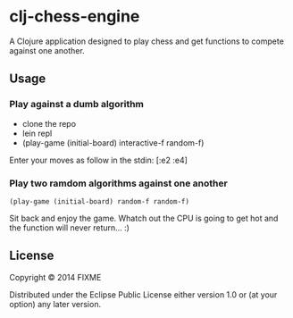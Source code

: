 # clj-chess-engine

A Clojure application designed to play chess and get functions to compete against one another.

## Usage

### Play against a dumb algorithm

* clone the repo
* lein repl
* (play-game (initial-board) interactive-f random-f)

Enter your moves as follow in the stdin:
    [:e2 :e4]

### Play two ramdom algorithms against one another

    (play-game (initial-board) random-f random-f)

Sit back and enjoy the game. Whatch out the CPU is going to get hot and the function will never return... :)

## License

Copyright © 2014 FIXME

Distributed under the Eclipse Public License either version 1.0 or (at
your option) any later version.

